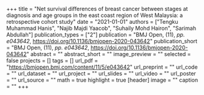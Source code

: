 +++
title = "Net survival differences of breast cancer between stages at diagnosis and age groups in the east coast region of West Malaysia: a retrospective cohort study"
date = "2021-01-01"
authors = ["Tengku Muhammad Hanis", "Najib Majdi Yaacob", "Suhaily Mohd Hairon", "Sarimah Abdullah"]
publication_types = ["2"]
publication = "BMJ Open, (11), _pp. e043642_, https://doi.org/10.1136/bmjopen-2020-043642"
publication_short = "BMJ Open, (11), _pp. e043642_, https://doi.org/10.1136/bmjopen-2020-043642"
abstract = ""
abstract_short = ""
image_preview = ""
selected = false
projects = []
tags = []
url_pdf = "https://bmjopen.bmj.com/content/11/5/e043642"
url_preprint = ""
url_code = ""
url_dataset = ""
url_project = ""
url_slides = ""
url_video = ""
url_poster = ""
url_source = ""
math = true
highlight = true
[header]
image = ""
caption = ""
+++
